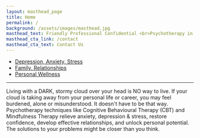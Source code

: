 ```yaml
---
layout: masthead_page
title: Home
permalink: /
background: /assets/images/masthead.jpg
masthead_text: Friendly Professional Confidential <br>Psychotherapy in the heart of <br>Kitchener-Waterloo
masthead_cta_link: /contact
masthead_cta_text: Contact Us
---
```


<ul class="feature-circles">
    <li><a href="/services/individuals/#stress">Depression, Anxiety, Stress</a></li>
    <li><a href="/services/individuals/#relationships">Family, Relationships</a></li>
    <li><a href="/services/individuals/#wellness">Personal Wellness</a></li>
</ul>

<hr class="content-divider">

<div class="blurb" markdown="1">
Living with a DARK, stormy cloud over your head is NO way to live. If your cloud is taking away from your personal life or career, you may feel burdened, alone or misunderstood. It doesn't have to be that way. Psychotherapy techniques like Cognitive Behavioural Therapy (CBT) and Mindfulness Therapy relieve anxiety, depression & stress, restore confidence, develop effective relationships, and unlock personal potential. The solutions to your problems might be closer than you think.
</div>
